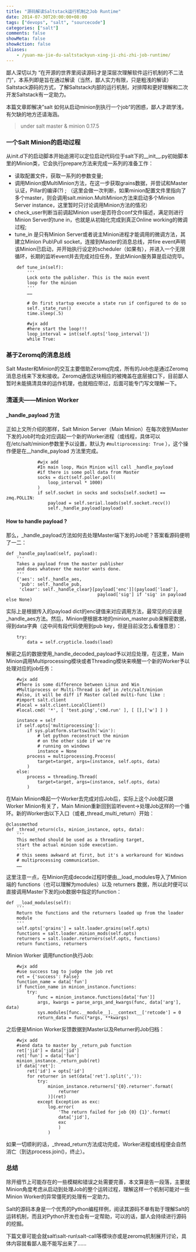 ```yaml
---
title: "源码解读Saltstack运行机制之Job Runtime"
date: 2014-07-30T20:00:00+08:00
tags: ["devops", "salt", "sourcecode"]
categories: ["salt"]
comments: false
showMeta: false
showAction: false
aliases:
    - /yuan-ma-jie-du-saltstackyun-xing-ji-zhi-zhi-job-runtime/
---
```


鄙人深切以为 “在开源的世界里阅读源码才是深层次理解软件运行机制的不二法门”，本系列即是旨在通过解读（当然，鄙人实力有限，只是粗浅的解读）Saltstack源码的方式，了解Saltstack内部的运行机制，对排障和更好理解和二次开发Saltstack有一定助力。

<!--more-->

本篇文章即解决”salt 如何从启动minion到执行一个job“的困惑，鄙人才疏学浅，有欠缺的地方还请海涵。

> under salt master & minion 0.17.5

### 一个Salt Minion的启动过程

从init.d下的启动脚本开始追溯可以定位启动代码位于salt下的\_\_init\_\_.py初始脚本里的Minion类，它会执行prepare方法来完成一系列的准备工作：

* 读取配置文件，获取一系列的参数变量;
* 调用Minion或MultiMinion方法，在这一步获取grains数据，并尝试和Master认证，Pillar的编译(?) ;
（这里会做一次判断，如果minion配置文件里指向了多个master，则会调用salt.minion.MultiMinion方法来启动多个Minion Server instance，这里暂时只讨论调用Minion方法的情况）
* check_user判断当前调起Minion user是否符合conf文件描述，满足则进行Minion Server的tune in，也就是从初始化完成到真正Online working的微调过程;
* tune_in 是只有Minion Server或者说主Minion进程才能调用的微调方法，其建立Minion Pub\Pull socket，连接到Master的消息总线，并fire event声明该Minion已启动，并开始执行设定的scheduler（如果有），并进入一个无限循环，长期的监听event并去完成对应任务，至此Minion服务算是启动完毕。

```
    def tune_in(self):
        '''
        Lock onto the publisher. This is the main event 
        loop for the minion
        '''
        ……
```

```
        # On first startup execute a state run if configured to do so
        self._state_run()
        time.sleep(.5)

		#wjx add
        #here start the loop!!!
        loop_interval = int(self.opts['loop_interval'])
        while True:

```

### 基于Zeromq的消息总线

Salt Master和Minion的交互主要借助Zeromq完成，所有的Job也是通过Zeromq消息总线来下发和接收。Zeromq通信这块相应的被掩盖在底层接口下，目前鄙人暂时未能搞清具体的运作机理，也就相应带过，后面可能专门写文理解一下。

### 清道夫——Minion Worker
#### \_handle_payload 方法

正如上文所介绍的那样，Salt Minion Server（Main Minion）在每次收到Master下发的Job时均会对应调起一个新的Worker进程（或线程，具体可以在/etc/salt/minion参数里予以设置，默认为 `#multiprocessing: True` ），这个操作便是在_\_handle\_payload 方法里完成。

                
                #wjx add
                #In main loop, Main Minion will call _handle_payload
                #if there is some poll data from Master
                socks = dict(self.poller.poll(
                    loop_interval * 1000)
                )
                if self.socket in socks and socks[self.socket] == zmq.POLLIN:
                    payload = self.serial.loads(self.socket.recv())
                    self._handle_payload(payload)

#### How to handle payload ?

那么，\_handle\_payload方法如何去处理Master端下发的Job呢？答案看源码便明了一二：

    def _handle_payload(self, payload):
        '''
        Takes a payload from the master publisher
        and does whatever the master wants done.
        '''
        {'aes': self._handle_aes,
         'pub': self._handle_pub,
         'clear': self._handle_clear}[payload['enc']](payload['load'],
                                       payload['sig'] if 'sig' in payload else None)
                                                      
实际上是根据传入的payload dict的enc键值来对应调用方法，最常见的应该是\_handle\_aes方法。然后，Minion便根据本地的minion_master.pub来解密数据，得到data字典（这中间有段代码使用到pub key，但是目前没怎么看懂意思）：

        try:
            data = self.crypticle.loads(load)
            
解密之后的数据使用\_handle\_decoded\_payload予以对应处理，在这里，Main Minion调用Multiprocessing模块或者Threading模块来唤醒一个新的Worker予以处理对应的job任务：

		#wjx add
        #There is some difference between Linux and Win
        #Multiprocess or Multi-Thread is def in /etc/salt/minion
        #also, it will be diff if Master called multi-func like :
        #import salt.client
        #local = salt.client.LocalClient()
        #local.cmd( '*', [ 'test.ping','cmd.run' ], [ [],['w'] ] )
        
        instance = self
        if self.opts['multiprocessing']:
            if sys.platform.startswith('win'):
                # let python reconstruct the minion
                # on the other side if we're
                # running on windows
                instance = None
            process = multiprocessing.Process(
                target=target, args=(instance, self.opts, data)
            )
        else:
            process = threading.Thread(
                target=target, args=(instance, self.opts, data)
            )
    
在Main Minion唤起一个Worker去完成对应Job后，实际上这个Job就只跟Worker Minion有关了，Main Minion重新回到监听event->处理Job这样的一个循环。新的Worker由以下入口（或者\_thread\_multi\_return）开始：

	@classmethod
    def _thread_return(cls, minion_instance, opts, data):
        '''
        This method should be used as a threading target, 
        start the actual minion side execution.
        '''
        # this seems awkward at first, but it's a workaround for Windows
        # multiprocessing communication.
        ……
  
这里注意一点，在Minion完成decode过程时便由\_\_load\_modules导入了Minion端的 functions（也可以理解为modules）以及 returners 数据，所以此时便可以直接调用Master下发的job数据中指定的function：

    def __load_modules(self):
        '''
        Return the functions and the returners loaded up from the loader
        module
        '''
        self.opts['grains'] = salt.loader.grains(self.opts)
        functions = salt.loader.minion_mods(self.opts)
        returners = salt.loader.returners(self.opts, functions)
        return functions, returners
        
Minion Worker 调用function执行Job:
        
        #wjx add
        #use success tag to judge the job ret
        ret = {'success': False}
        function_name = data['fun']
        if function_name in minion_instance.functions:
            try:
                func = minion_instance.functions[data['fun']]
                args, kwargs = parse_args_and_kwargs(func, data['arg'], data)
                sys.modules[func.__module__].__context__['retcode'] = 0
                return_data = func(*args, **kwargs)
                
之后便是Minion Worker反馈数据到Master以及Returner的Job归档：

		#wjx add
        #send data to master by _return_pub function
        ret['jid'] = data['jid']
        ret['fun'] = data['fun']
        minion_instance._return_pub(ret)
        if data['ret']:
            ret['id'] = opts['id']
            for returner in set(data['ret'].split(',')):
                try:
                    minion_instance.returners['{0}.returner'.format(
                        returner
                    )](ret)
                except Exception as exc:
                    log.error(
                        'The return failed for job {0} {1}'.format(
                        data['jid'],
                        exc
                        )
                    )

如果一切顺利的话，\_thread\_return方法成功完成，Worker进程或线程便会自然消亡（到达process.join()，终止）。

### 总结

除开细节上可能存在的一些模糊和错误之处需要完善，本文算是告一段落，主要就Minion角度考虑从启动到处理Job的整个运转过程，理解这样一个机制可能对一些Minion Worker的异常僵死的处理有一定助力。

Salt的源码本身是一个优秀的Python编程样例，阅读其源码不单有助于理解Salt的运转机制，而且对Python开发也会有一定帮助，可以的话，鄙人会持续进行源码的挖掘。

下篇文章可能会就salt\salt-run\salt-call等模块亦或是zeromq机制展开讨论，具体内容就看鄙人能不能写出来了……
